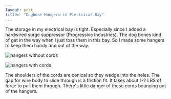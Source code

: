 ```yaml
---
layout: post  
title:  "Dogbone Hangers in Electrical Bay"  
...
```


The storage in my electrical bay is tight. Especially since I added a hardwired surge suppressor (Progressive Industries). The dog bones kind of get in the way when I just toss them in this bay. So I made some hangers to keep them handy and out of the way.

![hangers without cords](http://i.imgur.com/rO7BlTm.jpg)

![hangers with cords](http://i.imgur.com/cypp2az.jpg)


The shoulders of the cords are conical so they wedge into the holes. The gap for wire body to slide through is a friction fit. It takes about 1-2 LBS of force to pull them through. There's little danger of these cords bouncing out of the hangers.